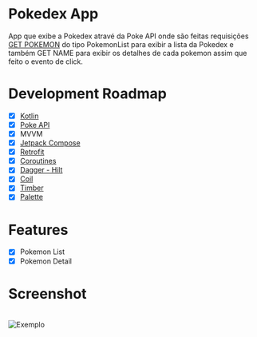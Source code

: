 # Pokedex App

App que exibe a Pokedex atravé da Poke API onde são feitas requisições [GET POKEMON](https://pokeapi.co/api/v2/pokemon) do tipo PokemonList para exibir a lista da Pokedex e também
GET NAME para exibir os detalhes de cada pokemon assim que feito o evento de click.

# Development Roadmap
- [x] [Kotlin](https://kotlinlang.org)
- [x] [Poke API](https://pokeapi.co)
- [x] MVVM
- [x] [Jetpack Compose](https://developer.android.com/jetpack/compose?gclid=Cj0KCQiAjc2QBhDgARIsAMc3SqTYARdVHuvelbQNF7urntfb8whp3pIteUTtx-hDggTKElvKysOKixwaAqmGEALw_wcB&gclsrc=aw.ds&authuser=1) 
- [x] [Retrofit](https://square.github.io/retrofit/)
- [x] [Coroutines](https://developer.android.com/topic/libraries/architecture/coroutines?hl=pt-br)
- [x] [Dagger - Hilt](https://developer.android.com/training/dependency-injection/hilt-android?hl=pt-br)
- [x] [Coil](https://coil-kt.github.io/coil/compose/)
- [x] [Timber](https://github.com/JakeWharton/timber)
- [x] [Palette](https://developer.android.com/jetpack/androidx/releases/palette) 

# Features
- [x] Pokemon List
- [x] Pokemon Detail

# Screenshot
<br>![Exemplo](https://media0.giphy.com/media/pRWBeLoPUSVuWKITdS/giphy.gif?cid=790b7611c53d3ef098674964d8f3887e7613897203efac46&rid=giphy.gif&ct=g)
